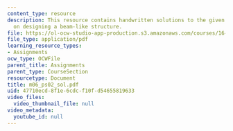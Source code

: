 ```yaml
---
content_type: resource
description: This resource contains handwritten solutions to the given problem set
  on designing a beam-like structure.
file: https://ol-ocw-studio-app-production.s3.amazonaws.com/courses/16-01-unified-engineering-i-ii-iii-iv-fall-2005-spring-2006/47710ecd8f1e6cdcf10fd54655819633_m06_ps02_sol.pdf
file_type: application/pdf
learning_resource_types:
- Assignments
ocw_type: OCWFile
parent_title: Assignments
parent_type: CourseSection
resourcetype: Document
title: m06_ps02_sol.pdf
uid: 47710ecd-8f1e-6cdc-f10f-d54655819633
video_files:
  video_thumbnail_file: null
video_metadata:
  youtube_id: null
---
```

